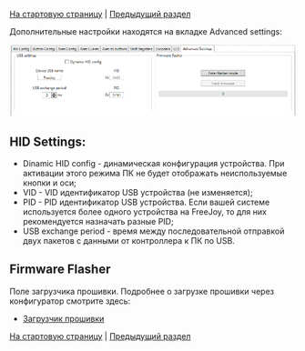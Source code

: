 [На стартовую страницу](../README.md) | [Предыдущий раздел](../README.md)

Дополнительные настройки находятся на вкладке Advanced settings:

![](../images/advanced_tab.png)

## HID Settings:
* Dinamic HID config - динамическая конфигурация устройства. При активации этого режима ПК не будет отображать неиспользуемые кнопки и оси;
* VID - VID идентификатор USB устройства (не изменяется);
* PID - PID идентификатор USB устройства. Если вашей системе используется более одного устройства на FreeJoy, то для них рекомендуется назначать разные PID;
* USB exchange period - время между последовательной отправкой двух пакетов с данными от контроллера к ПК по USB.

## Firmware Flasher

Поле загрузчика прошивки. Подробнее о загрузке прошивки через конфигуратор смотрите здесь:

* [Загрузчик прошивки](Загрузчик-прошивки.md)


[На стартовую страницу](../README.md) | [Предыдущий раздел](../README.md)
